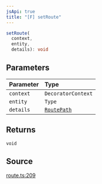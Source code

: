 ```yaml
---
jsApi: true
title: "[F] setRoute"
---
```


```ts
setRoute(
  context,
  entity,
  details): void
```

## Parameters

| Parameter | Type                                  |
| :-------- | :------------------------------------ |
| `context` | `DecoratorContext`                    |
| `entity`  | `Type`                                |
| `details` | [`RoutePath`](Interface.RoutePath.md) |

## Returns

`void`

## Source

[route.ts:209](https://github.com/markcowl/cadl/blob/1a6d2b70/packages/http/src/route.ts#L209)
